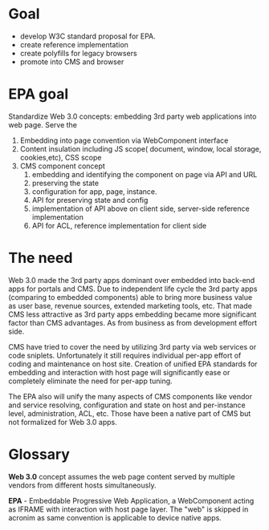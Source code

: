 # Goal

* develop W3C standard proposal for EPA.
* create reference implementation
* create polyfills for legacy browsers
* promote into CMS and browser

# EPA goal

Standardize Web 3.0 concepts: embedding 3rd party web applications into web page. Serve the
1. Embedding into page convention via WebComponent interface
2. Content insulation including JS scope( document, window, local storage, cookies,etc), CSS scope
3. CMS component concept
    1. embedding and identifying the component on page via API and URL
    2. preserving the state
    3. configuration for app, page, instance.
    4. API for preserving state and config
    5. implementation of API above on client side, server-side reference implementation
    6. API for ACL, reference implementation for client side

# The need

Web 3.0 made the 3rd party apps dominant over embedded into back-end apps for portals and CMS. 
Due to independent life cycle the 3rd party apps (comparing to embedded components) able to bring more 
business value as user base, revenue sources, extended marketing tools, etc. That made CMS less 
attractive as 3rd party apps embedding became more significant factor than CMS advantages. 
As from business as from development effort side.

CMS have tried to cover the need by utilizing 3rd party via web services or code sniplets. 
Unfortunately it still requires individual per-app effort of coding and maintenance on host site.
Creation of unified EPA standards for embedding and interaction with host page will significantly 
ease or completely eliminate the need for per-app tuning.

The EPA also will unify the many aspects of CMS components like vendor and service resolving, configuration 
and state on host and per-instance level, administration, ACL, etc. Those have been a native part of CMS but 
not formalized for Web 3.0 apps.

# Glossary

**Web 3.0** concept assumes the web page content served by multiple vendors from different hosts simultaneously.

**EPA** - Embeddable Progressive Web Application, a WebComponent acting as IFRAME with interaction with host 
page layer. The "web" is skipped in acronim as same convention is applicable to device native apps.
